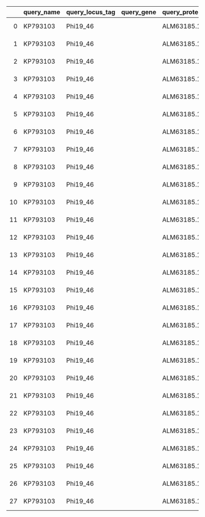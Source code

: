 |    | query_name   | query_locus_tag   | query_gene   | query_protein_id   |   percentage_of_identity | source_name   | source_locus_tag   | source_gene   | source_protein_id   | source_function   | source_product       |
|---:|:-------------|:------------------|:-------------|:-------------------|-------------------------:|:--------------|:-------------------|:--------------|:--------------------|:------------------|:---------------------|
|  0 | KP793103     | Phi19_46          |              | ALM63185.1         |                  100     | KP793101      | Phi4_47            |               | ALM63086.1          |                   | hypothetical protein |
|  1 | KP793103     | Phi19_46          |              | ALM63185.1         |                   92.063 | KP793104      | PhiB1127_49        |               | ALM63238.1          |                   | hypothetical protein |
|  2 | KP793103     | Phi19_46          |              | ALM63185.1         |                   94.18  | KP793105      | Phi193_48          |               | ALM63290.1          |                   | hypothetical protein |
|  3 | KP793103     | Phi19_46          |              | ALM63185.1         |                   98.413 | KP793106      | PhiA1127_48        |               | ALM63342.1          |                   | hypothetical protein |
|  4 | KP793103     | Phi19_46          |              | ALM63185.1         |                   91.053 | KP793108      | Phi512_49          |               | ALM63448.1          |                   | hypothetical protein |
|  5 | KP793103     | Phi19_46          |              | ALM63185.1         |                   96.045 | KP793109      | PhiC0139_49        |               | ALM63501.1          |                   | hypothetical protein |
|  6 | KP793103     | Phi19_46          |              | ALM63185.1         |                   94.18  | KP793111      | Phi192_51          |               | ALM64895.1          |                   | hypothetical protein |
|  7 | KP793103     | Phi19_46          |              | ALM63185.1         |                   93.122 | KP793113      | PhiF17_52          |               | ALM63665.1          |                   | hypothetical protein |
|  8 | KP793103     | Phi19_46          |              | ALM63185.1         |                   89.474 | KP793114      | Phi17_52           |               | ALM63721.1          |                   | hypothetical protein |
|  9 | KP793103     | Phi19_46          |              | ALM63185.1         |                   94.18  | KP793115      | Phi114_49          |               | ALM63774.1          |                   | hypothetical protein |
| 10 | KP793103     | Phi19_46          |              | ALM63185.1         |                   94.18  | KP793116      | Phi1316_50         |               | ALM63828.1          |                   | hypothetical protein |
| 11 | KP793103     | Phi19_46          |              | ALM63185.1         |                   93.478 | KP793117      | PhiG_53            |               | ALM63885.1          |                   | hypothetical protein |
| 12 | KP793103     | Phi19_46          |              | ALM63185.1         |                   92.593 | KP793118      | PhiF0139_52        |               | ALM63942.1          |                   | hypothetical protein |
| 13 | KP793103     | Phi19_46          |              | ALM63185.1         |                   95.238 | KP793119      | Phi105_59          |               | ALM64958.1          |                   | hypothetical protein |
| 14 | KP793103     | Phi19_46          |              | ALM63185.1         |                   90.526 | KP793120      | PhiL18_51          |               | ALM63998.1          |                   | hypothetical protein |
| 15 | KP793103     | Phi19_46          |              | ALM63185.1         |                   92.593 | KP793121      | Phi109_50          |               | ALM64052.1          |                   | hypothetical protein |
| 16 | KP793103     | Phi19_46          |              | ALM63185.1         |                   91.579 | KP793122      | PhiL6_54           |               | ALM64110.1          |                   | hypothetical protein |
| 17 | KP793103     | Phi19_46          |              | ALM63185.1         |                   94.709 | KP793123      | Phi42_54           |               | ALM64169.1          |                   | hypothetical protein |
| 18 | KP793103     | Phi19_46          |              | ALM63185.1         |                   94.18  | KP793124      | Phi44_48           |               | ALM64222.1          |                   | hypothetical protein |
| 19 | KP793103     | Phi19_46          |              | ALM63185.1         |                   89.474 | KP793125      | Phi91127_52        |               | ALM64278.1          |                   | hypothetical protein |
| 20 | KP793103     | Phi19_46          |              | ALM63185.1         |                   89.474 | KP793126      | PhiM5_53           |               | ALM64337.1          |                   | hypothetical protein |
| 21 | KP793103     | Phi19_46          |              | ALM63185.1         |                   90     | KP793127      | Phi40_52           |               | ALM64394.1          |                   | hypothetical protein |
| 22 | KP793103     | Phi19_46          |              | ALM63185.1         |                   90.526 | KP793128      | PhiM16_50          |               | ALM64449.1          |                   | hypothetical protein |
| 23 | KP793103     | Phi19_46          |              | ALM63185.1         |                   93.478 | KP793129      | PhiJF1_53          |               | ALM64506.1          |                   | hypothetical protein |
| 24 | KP793103     | Phi19_46          |              | ALM63185.1         |                   90     | KP793130      | Phi155_50          |               | ALM64561.1          |                   | hypothetical protein |
| 25 | KP793103     | Phi19_46          |              | ALM63185.1         |                   89.474 | KP793131      | PhiE1127_55        |               | ALM64621.1          |                   | hypothetical protein |
| 26 | KP793103     | Phi19_46          |              | ALM63185.1         |                   90.526 | KP793132      | PhiM1127_55        |               | ALM64681.1          |                   | hypothetical protein |
| 27 | KP793103     | Phi19_46          |              | ALM63185.1         |                   89.474 | KP793135      | Phi16_52           |               | ALM64839.1          |                   | hypothetical protein |